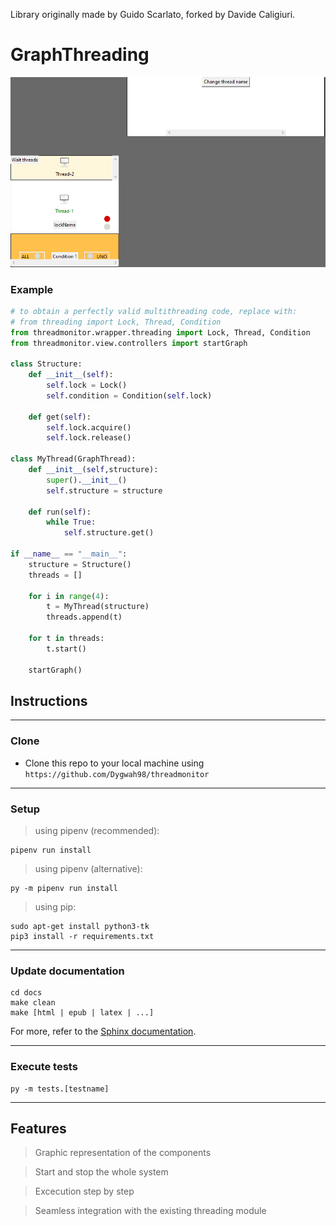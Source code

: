 Library originally made by Guido Scarlato, forked by Davide Caligiuri.

# GraphThreading

![](resource/application.PNG)

### Example
``` python 
# to obtain a perfectly valid multithreading code, replace with:
# from threading import Lock, Thread, Condition
from threadmonitor.wrapper.threading import Lock, Thread, Condition
from threadmonitor.view.controllers import startGraph

class Structure:
    def __init__(self):
        self.lock = Lock()
        self.condition = Condition(self.lock)
    
    def get(self):
        self.lock.acquire()
        self.lock.release()

class MyThread(GraphThread):
    def __init__(self,structure):
        super().__init__()
        self.structure = structure

    def run(self):
        while True:
            self.structure.get()

if __name__ == "__main__":            
    structure = Structure()
    threads = []

    for i in range(4):
        t = MyThread(structure)
        threads.append(t)

    for t in threads:
        t.start()

    startGraph()
```
## Instructions
---
### Clone

- Clone this repo to your local machine using `https://github.com/Dygwah98/threadmonitor`
---
### Setup

> using pipenv (recommended):

```shell
pipenv run install
```

> using pipenv (alternative):

```shell
py -m pipenv run install
```

> using pip:

```shell
sudo apt-get install python3-tk
pip3 install -r requirements.txt 
```

---
### Update documentation

```shell
cd docs
make clean
make [html | epub | latex | ...] 
```
For more, refer to the [Sphinx documentation](https://www.sphinx-doc.org/en/master/man/sphinx-build.html).

---
### Execute tests

```shell
py -m tests.[testname]
```

---
## Features
> Graphic representation of the components

> Start and stop the whole system

> Excecution step by step 

> Seamless integration with the existing threading module
